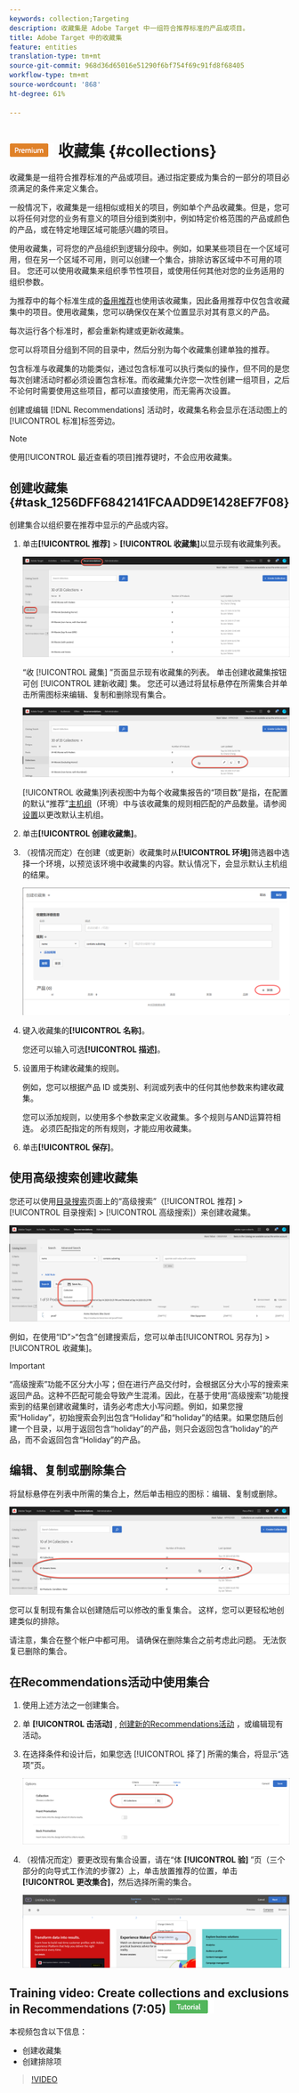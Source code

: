 ```yaml
---
keywords: collection;Targeting
description: 收藏集是 Adobe Target 中一组符合推荐标准的产品或项目。
title: Adobe Target 中的收藏集
feature: entities
translation-type: tm+mt
source-git-commit: 968d36d65016e51290f6bf754f69c91fd8f68405
workflow-type: tm+mt
source-wordcount: '868'
ht-degree: 61%

---
```



# ![PREMIUM](/help/assets/premium.png) 收藏集 {#collections}

收藏集是一组符合推荐标准的产品或项目。通过指定要成为集合的一部分的项目必须满足的条件来定义集合。

一般情况下，收藏集是一组相似或相关的项目，例如单个产品收藏集。但是，您可以将任何对您的业务有意义的项目分组到类别中，例如特定价格范围的产品或颜色的产品，或在特定地理区域可能感兴趣的项目。

使用收藏集，可将您的产品组织到逻辑分段中。例如，如果某些项目在一个区域可用，但在另一个区域不可用，则可以创建一个集合，排除访客区域中不可用的项目。 您还可以使用收藏集来组织季节性项目，或使用任何其他对您的业务适用的组织参数。

为推荐中的每个标准生成的[备用推荐](/help/c-recommendations/c-algorithms/backup-recs.md)也使用该收藏集，因此备用推荐中仅包含收藏集中的项目。使用收藏集，您可以确保仅在某个位置显示对其有意义的产品。

每次运行各个标准时，都会重新构建或更新收藏集。

您可以将项目分组到不同的目录中，然后分别为每个收藏集创建单独的推荐。

包含标准与收藏集的功能类似，通过包含标准可以执行类似的操作，但不同的是您每次创建活动时都必须设置包含标准。而收藏集允许您一次性创建一组项目，之后不论何时需要使用这些项目，都可以直接使用，而无需再次设置。

创建或编辑 [!DNL Recommendations] 活动时，收藏集名称会显示在活动图上的[!UICONTROL 标准]标签旁边。

>[!NOTE]
>
>使用[!UICONTROL 最近查看的项目]推荐键时，不会应用收藏集。

## 创建收藏集 {#task_1256DFF6842141FCAADD9E1428EF7F08}

创建集合以组织要在推荐中显示的产品或内容。

1. 单击&#x200B;**[!UICONTROL 推荐]** > **[!UICONTROL 收藏集]**&#x200B;以显示现有收藏集列表。

   ![收藏集列表](assets/collections_list.png)

   “收 [!UICONTROL 藏集] ”页面显示现有收藏集的列表。 单击创建收藏集按钮可创 [!UICONTROL 建新收藏] 集。 您还可以通过将鼠标悬停在所需集合并单击所需图标来编辑、复制和删除现有集合。

   ![悬停图标：编辑、复制和删除](/help/c-recommendations/c-products/assets/hover-icons.png)

   [!UICONTROL 收藏集]列表视图中为每个收藏集报告的“项目数”是指，在配置的默认“推荐”[主机组](/help/administrating-target/hosts.md)（环境）中与该收藏集的规则相匹配的产品数量。请参阅[设置](/help/c-recommendations/plan-implement.md#concept_C1E1E2351413468692D6C21145EF0B84)以更改默认主机组。

1. 单击&#x200B;**[!UICONTROL 创建收藏集]**。

1. （视情况而定）在创建（或更新）收藏集时从&#x200B;**[!UICONTROL 环境]**&#x200B;筛选器中选择一个环境，以预览该环境中收藏集的内容。默认情况下，会显示默认主机组的结果。

   ![创建收藏集](/help/c-recommendations/c-products/assets/CreateCollection.png)

1. 键入收藏集的&#x200B;**[!UICONTROL 名称]**。

   您还可以输入可选&#x200B;**[!UICONTROL 描述]**。

1. 设置用于构建收藏集的规则。

   例如，您可以根据产品 ID 或类别、利润或列表中的任何其他参数来构建收藏集。

   您可以添加规则，以使用多个参数来定义收藏集。多个规则与AND运算符相连。 必须匹配指定的所有规则，才能应用收藏集。

1. 单击&#x200B;**[!UICONTROL 保存]**。

## 使用高级搜索创建收藏集

您还可以使用[目录搜索](/help/c-recommendations/c-products/catalog-search.md#save-as)页面上的“高级搜索”（[!UICONTROL 推荐] > [!UICONTROL 目录搜索] > [!UICONTROL 高级搜索]）来创建收藏集。

![另存为对话框](/help/c-recommendations/c-products/assets/save-as.png)

例如，在使用“ID”>“包含”创建搜索后，您可以单击[!UICONTROL 另存为] > [!UICONTROL 收藏集]。

>[!IMPORTANT]
>
>“高级搜索”功能不区分大小写；但在进行产品交付时，会根据区分大小写的搜索来返回产品。这种不匹配可能会导致产生混淆。因此，在基于使用“高级搜索”功能搜索到的结果创建收藏集时，请务必考虑大小写问题。例如，如果您搜索“Holiday”，初始搜索会列出包含“Holiday”和“holiday”的结果。如果您随后创建一个目录，以用于返回包含“holiday”的产品，则只会返回包含“holiday”的产品，而不会返回包含“Holiday”的产品。

## 编辑、复制或删除集合

将鼠标悬停在列表中所需的集合上，然后单击相应的图标：编辑、复制或删除。

![集合的悬停图标](/help/c-recommendations/c-products/assets/hover-collections.png)

您可以复制现有集合以创建随后可以修改的重复集合。 这样，您可以更轻松地创建类似的排除。

请注意，集合在整个帐户中都可用。 请确保在删除集合之前考虑此问题。 无法恢复已删除的集合。

## 在Recommendations活动中使用集合

1. 使用上述方法之一创建集合。

1. 单 **[!UICONTROL 击活动]** , [创建新的Recommendations活动](/help/c-recommendations/t-create-recs-activity/create-recs-activity.md) ，或编辑现有活动。

1. 在选择条件和设计后，如果您选 [!UICONTROL 择了] 所需的集合，将显示“选项”页。

   ![选择集合选项](/help/c-recommendations/c-products/assets/choose-collection.png)

1. （视情况而定）要更改现有集合设置，请在“体 **[!UICONTROL 验]** ”页（三个部分的向导式工作流的步骤2）上，单击放置推荐的位置，单击 **[!UICONTROL 更改集合]**，然后选择所需的集合。

   ![更改集合选项](/help/c-recommendations/c-products/assets/change-collection.png)

## Training video: Create collections and exclusions in Recommendations (7:05) ![Tutorial badge](/help/assets/tutorial.png)

本视频包含以下信息：

* 创建收藏集
* 创建排除项

>[!VIDEO](https://video.tv.adobe.com/v/27689)